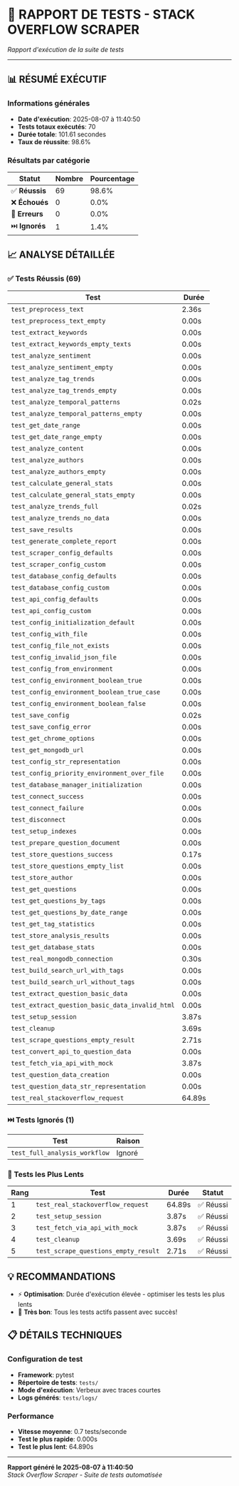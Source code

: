 # 🧪 RAPPORT DE TESTS - STACK OVERFLOW SCRAPER

*Rapport d'exécution de la suite de tests*

---

## 📊 RÉSUMÉ EXÉCUTIF

### Informations générales

- **Date d'exécution**: 2025-08-07 à 11:40:50
- **Tests totaux exécutés**: 70
- **Durée totale**: 101.61 secondes
- **Taux de réussite**: 98.6%

### Résultats par catégorie

| Statut | Nombre | Pourcentage |
|--------|--------|-------------|
| ✅ **Réussis** | 69 | 98.6% |
| ❌ **Échoués** | 0 | 0.0% |
| 🚫 **Erreurs** | 0 | 0.0% |
| ⏭️ **Ignorés** | 1 | 1.4% |

## 📈 ANALYSE DÉTAILLÉE

### ✅ Tests Réussis (69)

| Test | Durée |
|------|-------|
| `test_preprocess_text` | 2.36s |
| `test_preprocess_text_empty` | 0.00s |
| `test_extract_keywords` | 0.00s |
| `test_extract_keywords_empty_texts` | 0.00s |
| `test_analyze_sentiment` | 0.00s |
| `test_analyze_sentiment_empty` | 0.00s |
| `test_analyze_tag_trends` | 0.00s |
| `test_analyze_tag_trends_empty` | 0.00s |
| `test_analyze_temporal_patterns` | 0.02s |
| `test_analyze_temporal_patterns_empty` | 0.00s |
| `test_get_date_range` | 0.00s |
| `test_get_date_range_empty` | 0.00s |
| `test_analyze_content` | 0.00s |
| `test_analyze_authors` | 0.00s |
| `test_analyze_authors_empty` | 0.00s |
| `test_calculate_general_stats` | 0.00s |
| `test_calculate_general_stats_empty` | 0.00s |
| `test_analyze_trends_full` | 0.02s |
| `test_analyze_trends_no_data` | 0.00s |
| `test_save_results` | 0.00s |
| `test_generate_complete_report` | 0.00s |
| `test_scraper_config_defaults` | 0.00s |
| `test_scraper_config_custom` | 0.00s |
| `test_database_config_defaults` | 0.00s |
| `test_database_config_custom` | 0.00s |
| `test_api_config_defaults` | 0.00s |
| `test_api_config_custom` | 0.00s |
| `test_config_initialization_default` | 0.00s |
| `test_config_with_file` | 0.00s |
| `test_config_file_not_exists` | 0.00s |
| `test_config_invalid_json_file` | 0.00s |
| `test_config_from_environment` | 0.00s |
| `test_config_environment_boolean_true` | 0.00s |
| `test_config_environment_boolean_true_case` | 0.00s |
| `test_config_environment_boolean_false` | 0.00s |
| `test_save_config` | 0.02s |
| `test_save_config_error` | 0.00s |
| `test_get_chrome_options` | 0.00s |
| `test_get_mongodb_url` | 0.00s |
| `test_config_str_representation` | 0.00s |
| `test_config_priority_environment_over_file` | 0.00s |
| `test_database_manager_initialization` | 0.00s |
| `test_connect_success` | 0.00s |
| `test_connect_failure` | 0.00s |
| `test_disconnect` | 0.00s |
| `test_setup_indexes` | 0.00s |
| `test_prepare_question_document` | 0.00s |
| `test_store_questions_success` | 0.17s |
| `test_store_questions_empty_list` | 0.00s |
| `test_store_author` | 0.00s |
| `test_get_questions` | 0.00s |
| `test_get_questions_by_tags` | 0.00s |
| `test_get_questions_by_date_range` | 0.00s |
| `test_get_tag_statistics` | 0.00s |
| `test_store_analysis_results` | 0.00s |
| `test_get_database_stats` | 0.00s |
| `test_real_mongodb_connection` | 0.30s |
| `test_build_search_url_with_tags` | 0.00s |
| `test_build_search_url_without_tags` | 0.00s |
| `test_extract_question_basic_data` | 0.00s |
| `test_extract_question_basic_data_invalid_html` | 0.00s |
| `test_setup_session` | 3.87s |
| `test_cleanup` | 3.69s |
| `test_scrape_questions_empty_result` | 2.71s |
| `test_convert_api_to_question_data` | 0.00s |
| `test_fetch_via_api_with_mock` | 3.87s |
| `test_question_data_creation` | 0.00s |
| `test_question_data_str_representation` | 0.00s |
| `test_real_stackoverflow_request` | 64.89s |

### ⏭️ Tests Ignorés (1)

| Test | Raison |
|------|--------|
| `test_full_analysis_workflow` | Ignoré |

### 🐌 Tests les Plus Lents

| Rang | Test | Durée | Statut |
|------|------|-------|--------|
| 1 | `test_real_stackoverflow_request` | 64.89s | ✅ Réussi |
| 2 | `test_setup_session` | 3.87s | ✅ Réussi |
| 3 | `test_fetch_via_api_with_mock` | 3.87s | ✅ Réussi |
| 4 | `test_cleanup` | 3.69s | ✅ Réussi |
| 5 | `test_scrape_questions_empty_result` | 2.71s | ✅ Réussi |

## 💡 RECOMMANDATIONS

- ⚡ **Optimisation**: Durée d'exécution élevée - optimiser les tests les plus lents
- 🎉 **Très bon**: Tous les tests actifs passent avec succès!

## 📋 DÉTAILS TECHNIQUES

### Configuration de test

- **Framework**: pytest
- **Répertoire de tests**: `tests/`
- **Mode d'exécution**: Verbeux avec traces courtes
- **Logs générés**: `tests/logs/`

### Performance

- **Vitesse moyenne**: 0.7 tests/seconde
- **Test le plus rapide**: 0.000s
- **Test le plus lent**: 64.890s

---
**Rapport généré le 2025-08-07 à 11:40:50**  
*Stack Overflow Scraper - Suite de tests automatisée*
